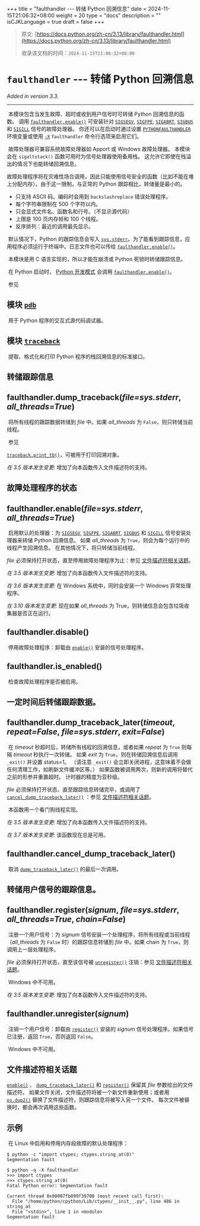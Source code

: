 +++
title = "faulthandler --- 转储 Python 回溯信息"
date = 2024-11-15T21:06:32+08:00
weight = 20
type = "docs"
description = ""
isCJKLanguage = true
draft = false
+++

> 原文: [https://docs.python.org/zh-cn/3.13/library/faulthandler.html](https://docs.python.org/zh-cn/3.13/library/faulthandler.html)
>
> 收录该文档的时间：`2024-11-15T21:06:32+08:00`

# `faulthandler` --- 转储 Python 回溯信息

*Added in version 3.3.*

------

​	本模块包含当发生故障、超时或收到用户信号时可转储 Python 回溯信息的函数。 调用 [`faulthandler.enable()`](https://docs.python.org/zh-cn/3.13/library/faulthandler.html#faulthandler.enable) 可安装针对 [`SIGSEGV`](https://docs.python.org/zh-cn/3.13/library/signal.html#signal.SIGSEGV), [`SIGFPE`](https://docs.python.org/zh-cn/3.13/library/signal.html#signal.SIGFPE), [`SIGABRT`](https://docs.python.org/zh-cn/3.13/library/signal.html#signal.SIGABRT), [`SIGBUS`](https://docs.python.org/zh-cn/3.13/library/signal.html#signal.SIGBUS) 和 [`SIGILL`](https://docs.python.org/zh-cn/3.13/library/signal.html#signal.SIGILL) 信号的故障处理器。 你还可以在启动时通过设置 [`PYTHONFAULTHANDLER`](https://docs.python.org/zh-cn/3.13/using/cmdline.html#envvar-PYTHONFAULTHANDLER) 环境变量或使用 [`-X`](https://docs.python.org/zh-cn/3.13/using/cmdline.html#cmdoption-X) `faulthandler` 命令行选项来启用它们。

​	故障处理器可兼容系统故障处理器如 Apport 或 Windows 故障处理器。 本模块会在 `sigaltstack()` 函数可用时为信号处理器使用备用栈。 这允许它即使在栈溢出的情况下也能转储回溯信息。

​	故障处理程序将在灾难性场合调用，因此只能使用信号安全的函数（比如不能在堆上分配内存）。由于这一限制，与正常的 Python 跟踪相比，转储量是最小的。

- 只支持 ASCII 码。编码时会用到 `backslashreplace` 错误处理程序。
- 每个字符串限制在 500 个字符以内。
- 只会显式文件名、函数名和行号。（不显示源代码）
- 上限是 100 页内存帧和 100 个线程。
- 反序排列：最近的调用最先显示。

​	默认情况下，Python 的跟踪信息会写入 [`sys.stderr`](https://docs.python.org/zh-cn/3.13/library/sys.html#sys.stderr)。为了能看到跟踪信息，应用程序必须运行于终端中。日志文件也可以传给 [`faulthandler.enable()`](https://docs.python.org/zh-cn/3.13/library/faulthandler.html#faulthandler.enable)。

​	本模块是用 C 语言实现的，所以才能在崩溃或 Python 死锁时转储跟踪信息。

​	在 Python 启动时， [Python 开发模式](https://docs.python.org/zh-cn/3.13/library/devmode.html#devmode) 会调用 [`faulthandler.enable()`](https://docs.python.org/zh-cn/3.13/library/faulthandler.html#faulthandler.enable)。

​	参见

## 模块 [`pdb`](https://docs.python.org/zh-cn/3.13/library/pdb.html#module-pdb)

​	用于 Python 程序的交互式源代码调试器。

## 模块 [`traceback`](https://docs.python.org/zh-cn/3.13/library/traceback.html#module-traceback)

​	提取、格式化和打印 Python 程序的栈回溯信息的标准接口。

## 转储跟踪信息

## faulthandler.**dump_traceback**(*file=sys.stderr*, *all_threads=True*)

​	将所有线程的跟踪数据转储到 *file* 中。如果 *all_threads* 为 `False`，则只转储当前线程。

​	参见

 

[`traceback.print_tb()`](https://docs.python.org/zh-cn/3.13/library/traceback.html#traceback.print_tb)，可被用于打印回溯对象。

*在 3.5 版本发生变更:* 增加了向本函数传入文件描述符的支持。

## 故障处理程序的状态

## faulthandler.**enable**(*file=sys.stderr*, *all_threads=True*)

​	启用默认的处理器：为 [`SIGSEGV`](https://docs.python.org/zh-cn/3.13/library/signal.html#signal.SIGSEGV), [`SIGFPE`](https://docs.python.org/zh-cn/3.13/library/signal.html#signal.SIGFPE), [`SIGABRT`](https://docs.python.org/zh-cn/3.13/library/signal.html#signal.SIGABRT), [`SIGBUS`](https://docs.python.org/zh-cn/3.13/library/signal.html#signal.SIGBUS) 和 [`SIGILL`](https://docs.python.org/zh-cn/3.13/library/signal.html#signal.SIGILL) 信号安装处理器来转储 Python 回溯信息。 如果 *all_threads* 为 `True`，则会为每个运行中的线程产生回溯信息。 在其他情况下，将只转储当前线程。

*file* 必须保持打开状态，直至停用故障处理程序为止：参见 [文件描述符相关话题](https://docs.python.org/zh-cn/3.13/library/faulthandler.html#faulthandler-fd)。

*在 3.5 版本发生变更:* 增加了向本函数传入文件描述符的支持。

*在 3.6 版本发生变更:* 在 Windows 系统中，同时会安装一个 Windows 异常处理程序。

*在 3.10 版本发生变更:* 现在如果 *all_threads* 为 True，则转储信息会包含垃圾收集器是否正在运行。

## faulthandler.**disable**()

​	停用故障处理程序：卸载由 [`enable()`](https://docs.python.org/zh-cn/3.13/library/faulthandler.html#faulthandler.enable) 安装的信号处理程序。

## faulthandler.**is_enabled**()

​	检查故障处理程序是否被启用。

## 一定时间后转储跟踪数据。

## faulthandler.**dump_traceback_later**(*timeout*, *repeat=False*, *file=sys.stderr*, *exit=False*)

​	在 *timeout* 秒超时后，转储所有线程的回溯信息，或者如果 *repeat* 为 `True` 则每隔 *timeout* 秒执行一次转储。 如果 *exit* 为 `True`，则在转储回溯信息后调用 `_exit()` 并设置 status=1。 （请注意 `_exit()` 会立即关闭进程，这意味着不会做任何清理工作，如刷新文件缓冲区等。） 如果函数被调用两次，则新的调用将替代之前的形参并重置超时。 计时器的精度为亚秒级。

*file* 必须保持打开状态，直至跟踪信息转储完毕，或调用了 [`cancel_dump_traceback_later()`](https://docs.python.org/zh-cn/3.13/library/faulthandler.html#faulthandler.cancel_dump_traceback_later) ：参见 [文件描述符相关话题](https://docs.python.org/zh-cn/3.13/library/faulthandler.html#faulthandler-fd)。

​	本函数用一个看门狗线程实现。

*在 3.5 版本发生变更:* 增加了向本函数传入文件描述符的支持。

*在 3.7 版本发生变更:* 该函数现在总是可用。

## faulthandler.**cancel_dump_traceback_later**()

​	取消 [`dump_traceback_later()`](https://docs.python.org/zh-cn/3.13/library/faulthandler.html#faulthandler.dump_traceback_later) 的最后一次调用。

## 转储用户信号的跟踪信息。

## faulthandler.**register**(*signum*, *file=sys.stderr*, *all_threads=True*, *chain=False*)

​	注册一个用户信号：为 *signum* 信号安装一个处理程序，将所有线程或当前线程（*all_threads* 为 `False` 时）的跟踪信息转储到 *file* 中。如果 chain 为 `True`，则调用上一层处理程序。

*file* 必须保持打开状态，直至该信号被 [`unregister()`](https://docs.python.org/zh-cn/3.13/library/faulthandler.html#faulthandler.unregister) 注销：参见 [文件描述符相关话题](https://docs.python.org/zh-cn/3.13/library/faulthandler.html#faulthandler-fd)。

​	Windows 中不可用。

*在 3.5 版本发生变更:* 增加了向本函数传入文件描述符的支持。

## faulthandler.**unregister**(*signum*)

​	注销一个用户信号：卸载由 [`register()`](https://docs.python.org/zh-cn/3.13/library/faulthandler.html#faulthandler.register) 安装的 *signum* 信号处理程序。如果信号已注册，返回 `True`，否则返回 `False`。

​	Windows 中不可用。



## 文件描述符相关话题

[`enable()`](https://docs.python.org/zh-cn/3.13/library/faulthandler.html#faulthandler.enable) 、 [`dump_traceback_later()`](https://docs.python.org/zh-cn/3.13/library/faulthandler.html#faulthandler.dump_traceback_later) 和 [`register()`](https://docs.python.org/zh-cn/3.13/library/faulthandler.html#faulthandler.register) 保留其 *file* 参数给出的文件描述符。 如果文件关闭，文件描述符将被一个新文件重新使用；或者用 [`os.dup2()`](https://docs.python.org/zh-cn/3.13/library/os.html#os.dup2) 替换了文件描述符，则跟踪信息将被写入另一个文件。 每次文件被替换时，都会再次调用这些函数。

## 示例

​	在 Linux 中启用和停用内存段故障的默认处理程序：

```
$ python -c "import ctypes; ctypes.string_at(0)"
Segmentation fault

$ python -q -X faulthandler
>>> import ctypes
>>> ctypes.string_at(0)
Fatal Python error: Segmentation fault

Current thread 0x00007fb899f39700 (most recent call first):
  File "/home/python/cpython/Lib/ctypes/__init__.py", line 486 in string_at
  File "<stdin>", line 1 in <module>
Segmentation fault
```
